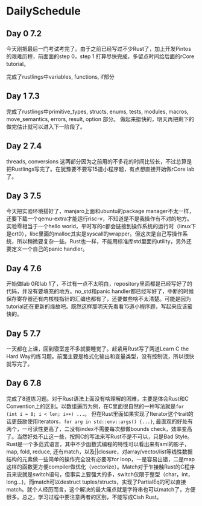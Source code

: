 # DailySchedule

## Day 0 7.2

今天刚把最后一门考试考完了。由于之前已经写过不少Rust了，加上开发Pintos的艰难历程，前面面的step 0，step 1 打算尽快完成，多留点时间给后面的rCore tutorial。

完成了rustlings中variables, functions, if部分

## Day 1 7.3

完成了rustlings中primitive_types, structs, enums, tests, modules, macros, move_semantics, errors, result, option 部分。 做起来挺快的，明天再把剩下的做完估计就可以进入下一阶段了。

## Day 2 7.4

threads, conversions 这两部分因为之前用的不多花的时间比较长，不过总算是把Rustlings写完了。在犹豫要不要写15道小程序题，有点想直接开始做rCore lab了。

## Day 3 7.5

今天把实验环境搭好了，manjaro上面和ubuntu的package manager不太一样，还要下载一个qemu-extra才能运行risc-v，不知道是不是我操作有不对的地方。实验零相当于一个hello world，平时写的c都会链接到操作系统的运行时（linux下是crt0），libc里面的malloc其实是syscall的wrapper。但这次是自己写操作系统，所以稍微要复杂一些。Rust也一样，不能用标准库std里面的utility，另外还要定义一个自己的panic handler。

## Day 4 7.6
开始做lab 0和lab 1了，不过有一点不太明白，repository里面都是已经写好了的代码，并没有要填充的地方。no_std和panic handler都已经写好了，中断的时候保存寄存器还有内核栈指针的汇编也都有了，还要做些啥不太清楚。可能是因为tutorial还在更新的缘故吧。既然这样那明天先看看15道小程序题，写起来应该蛮快的。

## Day 5 7.7
一天都在上课，回到寝室差不多就要睡觉了。赶紧用Rust写了两道Learn C the Hard Way的练习题。前面主要是格式化输出和变量类型，没有控制流，所以很快就写完了。

## Day 6 7.8
完成了8道练习题。对于Rust语法上面没有啥理解的困难，主要是体会Rust和C Convention上的区别。以数组遍历为例，在C里面很自然的一种写法就是`for (int i = 0; i < len; i++) ...`。 但在Rust里面如果实现了Iterator这个trait的话更鼓励使用iterators，`for arg in std::env::args() {...}`, 最直观的好处有两个，一可读性更高了，二没有index不需要每次都做bounds check，效率变高了。当然好处不止这一些，按照C的写法来写Rust不是不可以，只是Bad Style。Rust是一个多范式语言，其中不少函数式编程的特性可以看出来有sml的影子，map, fold, reduce, 还有match，以及||closure，对array/vector/list等线性数据结构的元素做一些简单的操作完全没有必要写for loop，一是容易出错，二是map这样的函数更方便compiler做优化（vectorize）。Match对于乍接触Rust的C程序员来说就是switch语句，但事实上要强大的多，switch仅限于整型（char，int，long...)，而match可以destruct tuples/structs，实现了PartialEq的可以直接match。就个人经历而言，这个解决的最大痛点就是字符串也可以match了，方便很多。总之，学习过程中要注意两者的区别，不能写成Cish Rust。
